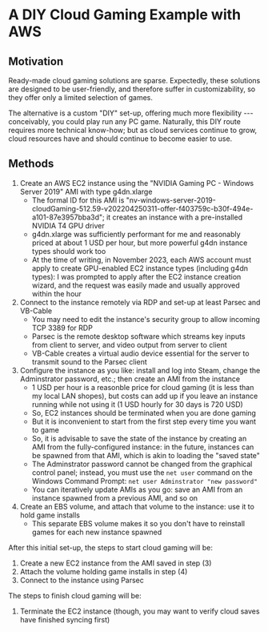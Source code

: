 # A DIY Cloud Gaming Example with AWS

## Motivation

Ready-made cloud gaming solutions are sparse.
Expectedly, these solutions are designed to be user-friendly, and therefore suffer in customizability, so they offer only a limited selection of games.

The alternative is a custom "DIY" set-up, offering much more flexibility --- conceivably, you could play run any PC game.
Naturally, this DIY route requires more technical know-how; but as cloud services continue to grow, cloud resources have and should continue to become easier to use.

## Methods

1. Create an AWS EC2 instance using the "NVIDIA Gaming PC - Windows Server 2019" AMI with type g4dn.xlarge
    - The formal ID for this AMI is "nv-windows-server-2019-cloudGaming-512.59-v202204250311-offer-f403759c-b30f-494e-a101-87e3957bba3d"; it creates an instance with a pre-installed NVIDIA T4 GPU driver
    - g4dn.xlarge was sufficiently performant for me and reasonably priced at about 1 USD per hour, but more powerful g4dn instance types should work too
    - At the time of writing, in November 2023, each AWS account must apply to create GPU-enabled EC2 instance types (including g4dn types): I was prompted to apply after the EC2 instance creation wizard, and the request was easily made and usually approved within the hour
2. Connect to the instance remotely via RDP and set-up at least Parsec and VB-Cable
    - You may need to edit the instance's security group to allow incoming TCP 3389 for RDP
    - Parsec is the remote desktop software which streams key inputs from client to server, and video output from server to client
    - VB-Cable creates a virtual audio device essential for the server to transmit sound to the Parsec client
3. Configure the instance as you like: install and log into Steam, change the Adminstrator password, etc.; then create an AMI from the instance
    - 1 USD per hour is a reasonble price for cloud gaming (it is less than my local LAN shopes), but costs can add up if you leave an instance running while not using it (1 USD hourly for 30 days is 720 USD)
    - So, EC2 instances should be terminated when you are done gaming
    - But it is inconvenient to start from the first step every time you want to game
    - So, it is advisable to save the state of the instance by creating an AMI from the fully-configured instance: in the future, instances can be spawned from that AMI, which is akin to loading the "saved state"
    - The Adminstrator password cannot be changed from the graphical control panel; instead, you must use the `net user` command on the Windows Command Prompt: `net user Adminstrator "new password"`
    - You can iteratively update AMIs as you go: save an AMI from an instance spawned from a previous AMI, and so on
4. Create an EBS volume, and attach that volume to the instance: use it to hold game installs
    - This separate EBS volume makes it so you don't have to reinstall games for each new instance spawned
  
After this initial set-up, the steps to start cloud gaming will be:

1. Create a new EC2 instance from the AMI saved in step (3)
2. Attach the volume holding game installs in step (4)
3. Connect to the instance using Parsec

The steps to finish cloud gaming will be:

1. Terminate the EC2 instance (though, you may want to verify cloud saves have finished syncing first)
